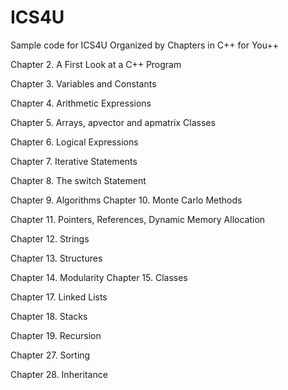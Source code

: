 # ICS4U
Sample code for ICS4U
Organized by Chapters in C++ for You++

Chapter 2. A First Look at a C++ Program     

Chapter 3. Variables and Constants 

Chapter 4. Arithmetic Expressions 

Chapter 5. Arrays, apvector and apmatrix Classes 

Chapter 6. Logical Expressions 

Chapter 7. Iterative Statements

Chapter 8. The switch Statement 

Chapter 9. Algorithms     Chapter 10. Monte Carlo Methods 

Chapter 11. Pointers, References, Dynamic Memory Allocation 

Chapter 12. Strings 

Chapter 13. Structures 

Chapter 14. Modularity     Chapter 15. Classes 

Chapter 17. Linked Lists 

Chapter 18. Stacks 

Chapter 19. Recursion 

Chapter 27. Sorting 

Chapter 28. Inheritance 


